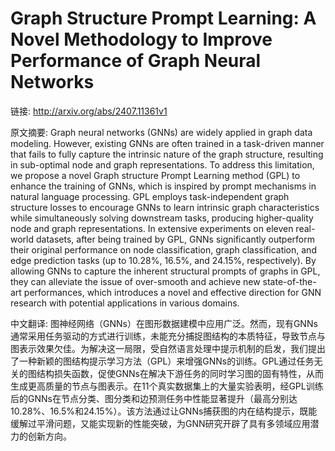 # Graph Structure Prompt Learning: A Novel Methodology to Improve Performance of Graph Neural Networks

链接: http://arxiv.org/abs/2407.11361v1

原文摘要:
Graph neural networks (GNNs) are widely applied in graph data modeling.
However, existing GNNs are often trained in a task-driven manner that fails to
fully capture the intrinsic nature of the graph structure, resulting in
sub-optimal node and graph representations. To address this limitation, we
propose a novel Graph structure Prompt Learning method (GPL) to enhance the
training of GNNs, which is inspired by prompt mechanisms in natural language
processing. GPL employs task-independent graph structure losses to encourage
GNNs to learn intrinsic graph characteristics while simultaneously solving
downstream tasks, producing higher-quality node and graph representations. In
extensive experiments on eleven real-world datasets, after being trained by
GPL, GNNs significantly outperform their original performance on node
classification, graph classification, and edge prediction tasks (up to 10.28%,
16.5%, and 24.15%, respectively). By allowing GNNs to capture the inherent
structural prompts of graphs in GPL, they can alleviate the issue of
over-smooth and achieve new state-of-the-art performances, which introduces a
novel and effective direction for GNN research with potential applications in
various domains.

中文翻译:
图神经网络（GNNs）在图形数据建模中应用广泛。然而，现有GNNs通常采用任务驱动的方式进行训练，未能充分捕捉图结构的本质特征，导致节点与图表示效果欠佳。为解决这一局限，受自然语言处理中提示机制的启发，我们提出了一种新颖的图结构提示学习方法（GPL）来增强GNNs的训练。GPL通过任务无关的图结构损失函数，促使GNNs在解决下游任务的同时学习图的固有特性，从而生成更高质量的节点与图表示。在11个真实数据集上的大量实验表明，经GPL训练后的GNNs在节点分类、图分类和边预测任务中性能显著提升（最高分别达10.28%、16.5%和24.15%）。该方法通过让GNNs捕获图的内在结构提示，既能缓解过平滑问题，又能实现新的性能突破，为GNN研究开辟了具有多领域应用潜力的创新方向。
